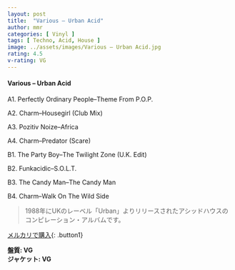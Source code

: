 ```yaml
---
layout: post
title:  "Various – Urban Acid"
author: mmr
categories: [ Vinyl ]
tags: [ Techno, Acid, House ]
image: ../assets/images/Various – Urban Acid.jpg
rating: 4.5
v-rating: VG
---
```


#### Various – Urban Acid

A1. Perfectly Ordinary People–Theme From P.O.P.

A2. Charm–Housegirl (Club Mix)

A3. Pozitiv Noize–Africa

A4. Charm–Predator (Scare)

B1. The Party Boy–The Twilight Zone (U.K. Edit)

B2. Funkacidic–S.O.L.T.

B3. The Candy Man–The Candy Man

B4. Charm–Walk On The Wild Side

> 1988年にUKのレーベル「Urban」よりリリースされたアシッドハウスのコンピレーション・アルバムです。

[メルカリで購入](https://jp.mercari.com/item/m11742134680){: .button1}

<div class="mt-4 mb-4 d-flex align-items-center">
<strong class="mr-1">盤質: VG</strong>
</div>
<div class="mt-4 mb-4 d-flex align-items-center">
<strong class="mr-1">ジャケット: VG</strong>
</div>
